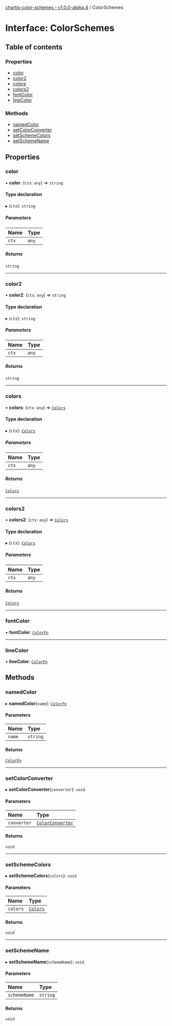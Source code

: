 [chartjs-color-schemes - v1.0.0-alpha.4](../README.md) / ColorSchemes

# Interface: ColorSchemes

## Table of contents

### Properties

- [color](ColorSchemes.md#color)
- [color2](ColorSchemes.md#color2)
- [colors](ColorSchemes.md#colors)
- [colors2](ColorSchemes.md#colors2)
- [fontColor](ColorSchemes.md#fontcolor)
- [lineColor](ColorSchemes.md#linecolor)

### Methods

- [namedColor](ColorSchemes.md#namedcolor)
- [setColorConverter](ColorSchemes.md#setcolorconverter)
- [setSchemeColors](ColorSchemes.md#setschemecolors)
- [setSchemeName](ColorSchemes.md#setschemename)

## Properties

### color

• **color**: (`ctx`: `any`) => `string`

#### Type declaration

▸ (`ctx`): `string`

##### Parameters

| Name | Type |
| :------ | :------ |
| `ctx` | `any` |

##### Returns

`string`

___

### color2

• **color2**: (`ctx`: `any`) => `string`

#### Type declaration

▸ (`ctx`): `string`

##### Parameters

| Name | Type |
| :------ | :------ |
| `ctx` | `any` |

##### Returns

`string`

___

### colors

• **colors**: (`ctx`: `any`) => [`Colors`](../README.md#colors)

#### Type declaration

▸ (`ctx`): [`Colors`](../README.md#colors)

##### Parameters

| Name | Type |
| :------ | :------ |
| `ctx` | `any` |

##### Returns

[`Colors`](../README.md#colors)

___

### colors2

• **colors2**: (`ctx`: `any`) => [`Colors`](../README.md#colors)

#### Type declaration

▸ (`ctx`): [`Colors`](../README.md#colors)

##### Parameters

| Name | Type |
| :------ | :------ |
| `ctx` | `any` |

##### Returns

[`Colors`](../README.md#colors)

___

### fontColor

• **fontColor**: [`ColorFn`](../README.md#colorfn)

___

### lineColor

• **lineColor**: [`ColorFn`](../README.md#colorfn)

## Methods

### namedColor

▸ **namedColor**(`name`): [`ColorFn`](../README.md#colorfn)

#### Parameters

| Name | Type |
| :------ | :------ |
| `name` | `string` |

#### Returns

[`ColorFn`](../README.md#colorfn)

___

### setColorConverter

▸ **setColorConverter**(`converter`): `void`

#### Parameters

| Name | Type |
| :------ | :------ |
| `converter` | [`ColorConverter`](../README.md#colorconverter) |

#### Returns

`void`

___

### setSchemeColors

▸ **setSchemeColors**(`colors`): `void`

#### Parameters

| Name | Type |
| :------ | :------ |
| `colors` | [`Colors`](../README.md#colors) |

#### Returns

`void`

___

### setSchemeName

▸ **setSchemeName**(`schemeName`): `void`

#### Parameters

| Name | Type |
| :------ | :------ |
| `schemeName` | `string` |

#### Returns

`void`
